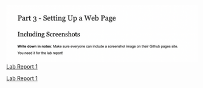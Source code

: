 ![Image](screenshot.png)
[Lab Report 1](lab-report-1-week-2.html)

[Lab Report 1](https://rkangh.github.io/cse15l-lab-reports/lab-report-1-week-2.html)